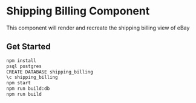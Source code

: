 # Shipping Billing Component

This component will render and recreate the shipping billing view of eBay

## Get Started

```bash
npm install
psql postgres
CREATE DATABASE shipping_billing
\c shipping_billing
npm start
npm run build:db
npm run build
```
